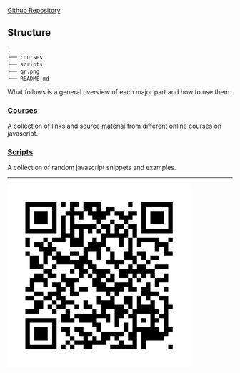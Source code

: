 [Github Repository](https://github.com/RussellAbraham/javascript/)

## Structure

```
.
├── courses
├── scripts
├── qr.png
└── README.md
```

What follows is a general overview of each major part and how to use them.

### [Courses](https://russellabraham.github.io/javascript/courses/)

A collection of links and source material from different online courses on javascript.

### [Scripts](https://russellabraham.github.io/javascript/scripts/)

A collection of random javascript snippets and examples.

<hr>

![JavaScript](qr.png)
